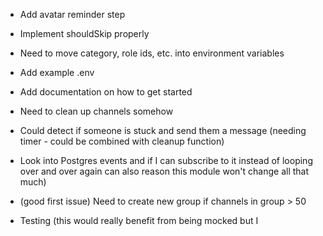 - Add avatar reminder step
- Implement shouldSkip properly
- Need to move category, role ids, etc. into environment
  variables
- Add example .env 
- Add documentation on how to get started

- Need to clean up channels somehow
- Could detect if someone is stuck and send them a message
  (needing timer - could be combined with cleanup function)
- Look into Postgres events and if I can subscribe to it
  instead of looping over and over again
  can also reason this module won't change all that much)

- (good first issue) Need to create new group if channels in group > 50

- Testing (this would really benefit from being mocked but I
